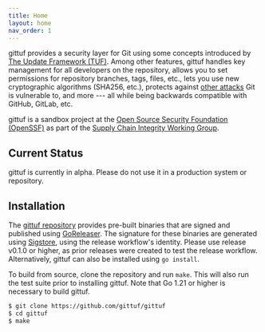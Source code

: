 ```yaml
---
title: Home
layout: home
nav_order: 1
---
```


gittuf provides a security layer for Git using some concepts introduced by [The
Update Framework (TUF)]. Among other features, gittuf handles key management for
all developers on the repository, allows you to set permissions for repository
branches, tags, files, etc., lets you use new cryptographic algorithms (SHA256,
etc.), protects against [other attacks] Git is vulnerable to, and more --- all
while being backwards compatible with GitHub, GitLab, etc.

gittuf is a sandbox project at the [Open Source Security Foundation (OpenSSF)]
as part of the [Supply Chain Integrity Working Group].

## Current Status

gittuf is currently in alpha. Please do not use it in a production system or
repository.

## Installation

The [gittuf repository] provides pre-built binaries that are signed and
published using [GoReleaser]. The signature for these binaries are generated
using [Sigstore], using the release workflow's identity. Please use release
v0.1.0 or higher, as prior releases were created to test the release workflow.
Alternatively, gittuf can also be installed using `go install`.

To build from source, clone the repository and run `make`. This will also run
the test suite prior to installing gittuf. Note that Go 1.21 or higher is
necessary to build gittuf.

```bash
$ git clone https://github.com/gittuf/gittuf
$ cd gittuf
$ make
```

[The Update Framework (TUF)]: https://theupdateframework.io
[other attacks]: https://ssl.engineering.nyu.edu/papers/torres_toto_usenixsec-2016.pdf
[Open Source Security Foundation (OpenSSF)]: https://openssf.org/
[Supply Chain Integrity Working Group]: https://github.com/ossf/wg-supply-chain-integrity
[gittuf repository]: https://github.com/gittuf/gittuf
[GoReleaser]: https://goreleaser.com/
[Sigstore]: https://www.sigstore.dev/
